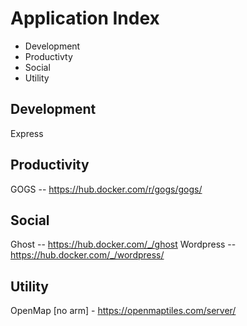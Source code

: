 # Application Index

* Development
* Productivty
* Social
* Utility

## Development
Express

## Productivity
GOGS -- https://hub.docker.com/r/gogs/gogs/

## Social
Ghost -- https://hub.docker.com/_/ghost
Wordpress -- https://hub.docker.com/_/wordpress/

## Utility
OpenMap [no arm] - https://openmaptiles.com/server/
